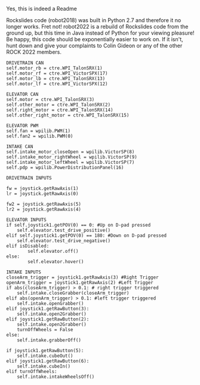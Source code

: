Yes, this is indeed a Readme

Rockslides code (robot2018) was built in Python 2.7 and therefore it no longer works. Fret not! robot2022 is a rebuild of Rockslides code from the ground up, but this time in Java instead of Python for your viewing pleasure!
Be happy, this code should be exponentially easier to work on. If it isn't, hunt down and give your complaints to Colin Gideon or any of the other ROCK 2022 members.

    DRIVETRAIN CAN
    self.motor_rb = ctre.WPI_TalonSRX(1)
    self.motor_rf = ctre.WPI_VictorSPX(17)
    self.motor_lb = ctre.WPI_TalonSRX(13)
    self.motor_lf = ctre.WPI_VictorSPX(12)

    ELEVATOR CAN
    self.motor = ctre.WPI_TalonSRX(3)
    self.other_motor = ctre.WPI_TalonSRX(2)
    self.right_motor = ctre.WPI_TalonSRX(14)
    self.other_right_motor = ctre.WPI_TalonSRX(15)

    ELEVATOR PWM
    self.fan = wpilib.PWM(1)
    self.fan2 = wpilib.PWM(0)

    INTAKE CAN
    self.intake_motor_closeOpen = wpilib.VictorSP(8)
    self.intake_motor_rightWheel = wpilib.VictorSP(9)
    self.intake_motor_leftWheel = wpilib.VictorSP(7)
    self.pdp = wpilib.PowerDistributionPanel(16)

    DRIVETRAIN INPUTS

    fw = joystick.getRawAxis(1)
    lr = joystick.getRawAxis(0)

    fw2 = joystick.getRawAxis(5)
    lr2 = joystick.getRawAxis(4)

    ELEVATOR INPUTS
    if self.joystick1.getPOV(0) == 0: #Up on D-pad pressed
        self.elevator.test_drive_positive()
    elif self.joystick1.getPOV(0) == 180: #Down on D-pad pressed
        self.elevator.test_drive_negative()
    elif isDisabled:
            self.elevator.off()
    else:
            self.elevator.hover()

    INTAKE INPUTS
    closeArm_trigger = joystick1.getRawAxis(3) #Right Trigger
    openArm_trigger = joystick1.getRawAxis(2) #Left Trigger
    if abs(closeArm_trigger) > 0.1: # right trigger triggered
        self.intake.closeGrabber(closeArm_trigger)
    elif abs(openArm_trigger) > 0.1: #left trigger triggered
        self.intake.openGrabber()
    elif joystick1.getRawButton(3):
        self.intake.open2Grabber()
    elif joystick1.getRawButton(2):
        self.intake.open2Grabber()
        turnOffWheels = False
    else:
        self.intake.grabberOff()

    if joystick1.getRawButton(5):
        self.intake.cubeOut()
    elif joystick1.getRawButton(6):
        self.intake.cubeIn()
    elif turnOffWheels:
        self.intake.intakeWheelsOff()
